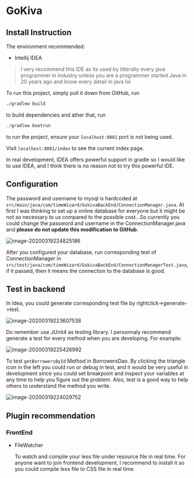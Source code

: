 # GoKiva

## Install Instruction

The environment recommended:

- Intellij IDEA

> I very recommend this IDE as its used by litterally every java programmer in industry unless you are a programmer started Java in 20 years ago and know every detail in java lol

To run this project, simply pull it down from GitHub, run

```bash
./gradlew build
```

to build dependencies and ather that, run

``` java
./gradlew bootrun
```

to run the project, ensure your `localhost:8081` port is not being used.

Visit `localhost:8081/index` to see the current index page.

In real development, IDEA offers powerful support in gradle so I would like to use IDEA, and I think there is no reason not to try this powerful IDE.

## Configuration

The password and username to mysql is hardcoded at `src/main/java/com/timeWizard/GokivaBackEnd/ConnectionManager.java`. At first I was thinking to set up a online database for everyone but it might be not so necessary to us compared to the possible cost...So currently you could change the password and username in the ConnectionManager.java and **please do not update this modification to GitHub**.

![image-20200319224825186](https://tva1.sinaimg.cn/large/00831rSTgy1gd0ch08ystj310q0hojuw.jpg)

After you configured your database, run corresponding test of ConnectionManager in `src/test/java/com/timeWizard/GokivaBackEnd/ConnectionManagerTest.java`, if it passed, then it means the connection to the database is good.

## Test in backend

In Idea, you could generate corresponding test file by rightclick->generate->test.

![image-20200319223607538](https://tva1.sinaimg.cn/large/00831rSTgy1gd0c4abe5lj30ua0run0k.jpg)

Do remember use JUnit4 as testing library. I personnaly recommend generate a test for every method when you are developing. For example:

![image-20200319225426992](https://tva1.sinaimg.cn/large/00831rSTgy1gd0cn9blksj31iq09o0uo.jpg)

To test `getBorrowersById` Method in BorrowersDao. By clicking the triangle icon in the left you could run or debug in test, and it would be very useful in development since you could set breakpoint and inspect your variables at any time to help you figure out the problem. Also, test is a good way to help others to understand the method you write.

![image-20200319224029752](https://tva1.sinaimg.cn/large/00831rSTgy1gd0c8rfddzj31hy0giwj7.jpg)

## Plugin recommendation

### FrontEnd

- FileWatcher

  To watch and compile your less file under resource file in real time. For anyone want to join frontend development, I recommend to install it so you could compile less file to CSS file in real time.